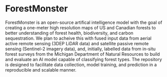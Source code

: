 # ForestMonster

ForestMonster is an open-source artifical intelligence model with the goal of creating a one-meter high resolution maps of US and Canadian forests to better understanding of forest health, biodiversity, and carbon sequestration. We plan to acheive this with fused input data from aerial active remote sensing (3DEP LiDAR data) and satellite passive remote sensing (Sentinel-2 imagery data), and, initially, labelled data from in-situ forest surveys from the Michigan Department of Natural Resources to build and evaluate an AI model capable of classifying forest types. The repository is designed to facilitate data collection, model training, and prediction in a reproducible and scalable manner.
